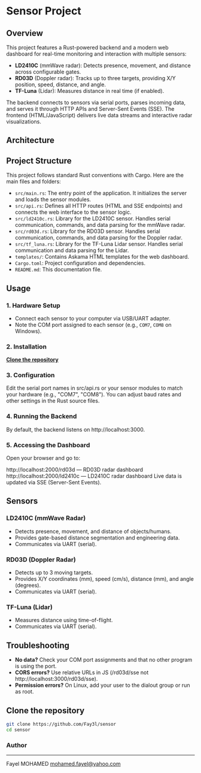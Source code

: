 # Sensor Project

## Overview

This project features a Rust-powered backend and a modern web dashboard for real-time monitoring and interaction with multiple sensors:

- **LD2410C** (mmWave radar): Detects presence, movement, and distance across configurable gates.
- **RD03D** (Doppler radar): Tracks up to three targets, providing X/Y position, speed, distance, and angle.
- **TF-Luna** (Lidar): Measures distance in real time (if enabled).

The backend connects to sensors via serial ports, parses incoming data, and serves it through HTTP APIs and Server-Sent Events (SSE). The frontend (HTML/JavaScript) delivers live data streams and interactive radar visualizations.

## Architecture

## Project Structure

This project follows standard Rust conventions with Cargo. Here are the main files and folders:

- `src/main.rs`: The entry point of the application. It initializes the server and loads the sensor modules.
- `src/api.rs`: Defines all HTTP routes (HTML and SSE endpoints) and connects the web interface to the sensor logic.
- `src/ld2410c.rs`: Library for the LD2410C sensor. Handles serial communication, commands, and data parsing for the mmWave radar.
- `src/rd03d.rs`: Library for the RD03D sensor. Handles serial communication, commands, and data parsing for the Doppler radar.
- `src/tf_luna.rs`: Library for the TF-Luna Lidar sensor. Handles serial communication and data parsing for the Lidar.
- `templates/`: Contains Askama HTML templates for the web dashboard.
- `Cargo.toml`: Project configuration and dependencies.
- `README.md`: This documentation file.

## Usage

### 1. Hardware Setup

- Connect each sensor to your computer via USB/UART adapter.
- Note the COM port assigned to each sensor (e.g., `COM7`, `COM8` on Windows).

### 2. Installation

 **[Clone the repository]()**

### 3. Configuration
Edit the serial port names in src/api.rs or your sensor modules to match your hardware (e.g., "COM7", "COM8").
You can adjust baud rates and other settings in the Rust source files.
### 4. Running the Backend
By default, the backend listens on http://localhost:3000.

### 5. Accessing the Dashboard
Open your browser and go to:

http://localhost:2000/rd03d — RD03D radar dashboard
http://localhost:2000/ld2410c — LD2410C radar dashboard
Live data is updated via SSE (Server-Sent Events).

## Sensors

### LD2410C (mmWave Radar)
- Detects presence, movement, and distance of objects/humans.
- Provides gate-based distance segmentation and engineering data.
- Communicates via UART (serial).

### RD03D (Doppler Radar)
- Detects up to 3 moving targets.
- Provides X/Y coordinates (mm), speed (cm/s), distance (mm), and angle (degrees).
- Communicates via UART (serial).

### TF-Luna (Lidar)
- Measures distance using time-of-flight.
- Communicates via UART (serial).

## Troubleshooting

- **No data?** Check your COM port assignments and that no other program is using the port.
- **CORS errors?** Use relative URLs in JS (/rd03d/sse not http://localhost:3000/rd03d/sse).
- **Permission errors?** On Linux, add your user to the dialout group or run as root.


## Clone the repository

```sh
git clone https://github.com/Fay3l/sensor
cd sensor
```

### Author
 ---
Fayel MOHAMED mohamed.fayel@yahoo.com